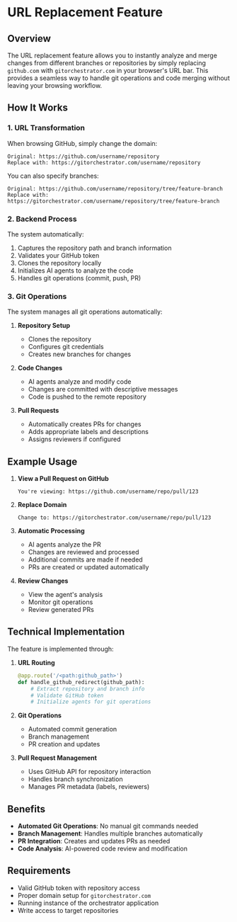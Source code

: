 # URL Replacement Feature

## Overview

The URL replacement feature allows you to instantly analyze and merge changes from different branches or repositories by simply replacing `github.com` with `gitorchestrator.com` in your browser's URL bar. This provides a seamless way to handle git operations and code merging without leaving your browsing workflow.

## How It Works

### 1. URL Transformation

When browsing GitHub, simply change the domain:

```
Original: https://github.com/username/repository
Replace with: https://gitorchestrator.com/username/repository
```

You can also specify branches:
```
Original: https://github.com/username/repository/tree/feature-branch
Replace with: https://gitorchestrator.com/username/repository/tree/feature-branch
```

### 2. Backend Process

The system automatically:

1. Captures the repository path and branch information
2. Validates your GitHub token
3. Clones the repository locally
4. Initializes AI agents to analyze the code
5. Handles git operations (commit, push, PR)

### 3. Git Operations

The system manages all git operations automatically:

1. **Repository Setup**
   - Clones the repository
   - Configures git credentials
   - Creates new branches for changes

2. **Code Changes**
   - AI agents analyze and modify code
   - Changes are committed with descriptive messages
   - Code is pushed to the remote repository

3. **Pull Requests**
   - Automatically creates PRs for changes
   - Adds appropriate labels and descriptions
   - Assigns reviewers if configured

## Example Usage

1. **View a Pull Request on GitHub**
   ```
   You're viewing: https://github.com/username/repo/pull/123
   ```

2. **Replace Domain**
   ```
   Change to: https://gitorchestrator.com/username/repo/pull/123
   ```

3. **Automatic Processing**
   - AI agents analyze the PR
   - Changes are reviewed and processed
   - Additional commits are made if needed
   - PRs are created or updated automatically

4. **Review Changes**
   - View the agent's analysis
   - Monitor git operations
   - Review generated PRs

## Technical Implementation

The feature is implemented through:

1. **URL Routing**
   ```python
   @app.route('/<path:github_path>')
   def handle_github_redirect(github_path):
       # Extract repository and branch info
       # Validate GitHub token
       # Initialize agents for git operations
   ```

2. **Git Operations**
   - Automated commit generation
   - Branch management
   - PR creation and updates

3. **Pull Request Management**
   - Uses GitHub API for repository interaction
   - Handles branch synchronization
   - Manages PR metadata (labels, reviewers)

## Benefits

- **Automated Git Operations**: No manual git commands needed
- **Branch Management**: Handles multiple branches automatically
- **PR Integration**: Creates and updates PRs as needed
- **Code Analysis**: AI-powered code review and modification

## Requirements

- Valid GitHub token with repository access
- Proper domain setup for `gitorchestrator.com`
- Running instance of the orchestrator application
- Write access to target repositories
